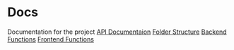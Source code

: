 # Docs

Documentation for the project
[API Documentaion](./api.md)
[Folder Structure](./structure.md)
[Backend Functions](./backend.md)
[Frontend Functions](./frontend.md)